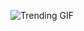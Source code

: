 
<!-- GIF_SECTION -->
![Trending GIF](https://media3.giphy.com/media/v1.Y2lkPThiYjIxNzcyb3JtZmp5ZXpqamxkbXIxMGZvODVvOHpzdHRmdTdtdHNkbWdscGN2aSZlcD12MV9naWZzX3NlYXJjaCZjdD1n/SvFocn0wNMx0iv2rYz/giphy.gif)
<!-- END_GIF_SECTION -->

